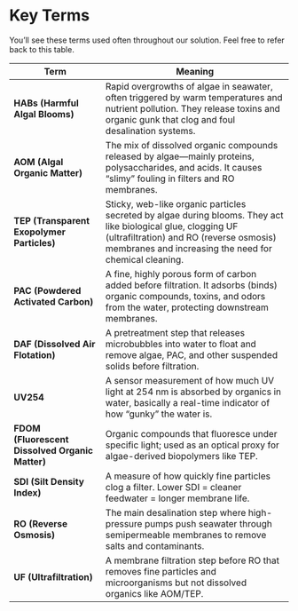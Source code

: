 # Key Terms

You’ll see these terms used often throughout our solution. Feel free to refer back to this table.

| Term | Meaning |
| --- | --- |
| **HABs (Harmful Algal Blooms)** | Rapid overgrowths of algae in seawater, often triggered by warm temperatures and nutrient pollution. They release toxins and organic gunk that clog and foul desalination systems. |
| **AOM (Algal Organic Matter)** | The mix of dissolved organic compounds released by algae—mainly proteins, polysaccharides, and acids. It causes “slimy” fouling in filters and RO membranes. |
| **TEP (Transparent Exopolymer Particles)** | Sticky, web-like organic particles secreted by algae during blooms. They act like biological glue, clogging UF (ultrafiltration) and RO (reverse osmosis) membranes and increasing the need for chemical cleaning. |
| **PAC (Powdered Activated Carbon)** | A fine, highly porous form of carbon added before filtration. It adsorbs (binds) organic compounds, toxins, and odors from the water, protecting downstream membranes. |
| **DAF (Dissolved Air Flotation)** | A pretreatment step that releases microbubbles into water to float and remove algae, PAC, and other suspended solids before filtration. |
| **UV254** | A sensor measurement of how much UV light at 254 nm is absorbed by organics in water, basically a real-time indicator of how “gunky” the water is. |
| **FDOM (Fluorescent Dissolved Organic Matter)** | Organic compounds that fluoresce under specific light; used as an optical proxy for algae-derived biopolymers like TEP. |
| **SDI (Silt Density Index)** | A measure of how quickly fine particles clog a filter. Lower SDI = cleaner feedwater = longer membrane life. |
| **RO (Reverse Osmosis)** | The main desalination step where high-pressure pumps push seawater through semipermeable membranes to remove salts and contaminants. |
| **UF (Ultrafiltration)** | A membrane filtration step before RO that removes fine particles and microorganisms but not dissolved organics like AOM/TEP. |